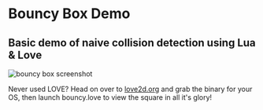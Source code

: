 # Bouncy Box Demo
## Basic demo of naive collision detection using Lua & Love
![bouncy box screenshot](http://i.imgur.com/uwEJ4iz.png)

Never used LOVE? Head on over to [love2d.org](http://love2d.org) and
grab the binary for your OS, then launch bouncy.love to view the square
in all it's glory!
